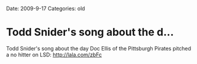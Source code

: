 Date: 2009-9-17
Categories: old

# Todd Snider's song about the d...

Todd Snider's song about the day Doc Ellis of the Pittsburgh Pirates pitched a no hitter on LSD: <a href="http://lala.com/zbFc" rel="nofollow">http://lala.com/zbFc</a>
